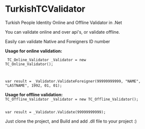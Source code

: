 # TurkishTCValidator
Turkish People Identity Online and Offline Validator in .Net

You can validate online and over api's, or validate offline. 

Easily can validate Native and Foreigners ID number

<b>
Usage for online validation:</b>

<code>  TC_Online_Validator _Validator = new  TC_Online_Validator();

var result = _Validator.ValidateForeigner(99999999999, "NAME", "LASTNAME", 1992, 01, 01); 
</code>

<b>
Usage for offline validation:</b>

<code>
TC_Offline_Validator _Validator = new TC_Offline_Validator();

var result = _Validator.Validate(99999999999);
</code>

Just clone the project, and Build and add .dll file to your project :)
